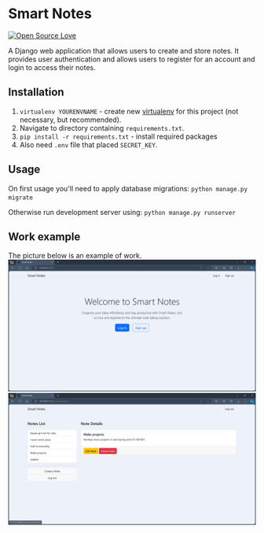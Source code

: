 # Smart Notes

[![Open Source Love](https://badges.frapsoft.com/os/v1/open-source.svg?v=102)](https://github.com/ellerbrock/open-source-badge/)

A Django web application that allows users to create and store notes. It provides user authentication and allows users to register for an account and login to access their notes.

## Installation

1. `virtualenv YOURENVNAME` - create new [virtualenv](https://virtualenv.pypa.io/en/stable/) for this project (not necessary, but recommended).
2. Navigate to directory containing `requirements.txt`.
3. `pip install -r requirements.txt` - install required packages
4. Also need `.env` file that placed `SECRET_KEY`.

## Usage

On first usage you'll need to apply database migrations: `python manage.py migrate`

Otherwise run development server using: `python manage.py runserver`

## Work example

The picture below is an example of work.
![exmpl](pictures/home.png)
![exmpl](pictures/notes.png)